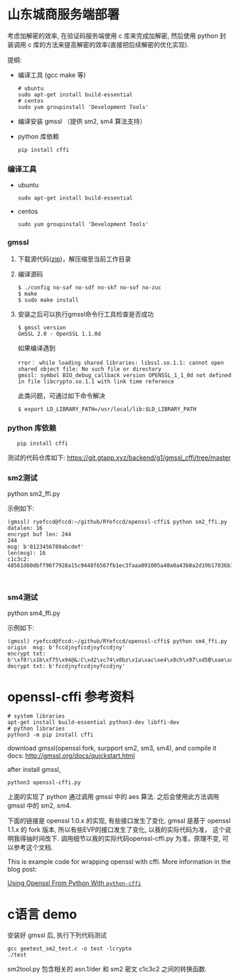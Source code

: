 # 山东城商服务端部署

考虑加解密的效率, 在验证码服务端使用 c 库来完成加解密, 然后使用
python 封装调用 c 库的方法来提高解密的效率(直接把后续解密的优化实现).

提纲:

  - 编译工具 (gcc make 等)
            
        # ubuntu
        sudo apt-get install build-essential
        # centos
        sudo yum groupinstall 'Development Tools'
        
  - 编译安装 gmssl （提供 sm2, sm4 算法支持）
  - python 库依赖

        pip install cffi

### 编译工具
  - ubuntu
    
        sudo apt-get install build-essential
  - centos
    
        sudo yum groupinstall 'Development Tools'

### gmssl


1. 下载源代码([zip])，解压缩至当前工作目录
2. 编译源码

       $ ./config no-saf no-sdf no-skf no-sof no-zuc
       $ make
       $ sudo make install

3. 安装之后可以执行gmssl命令行工具检查是否成功

       $ gmssl version
       GmSSL 2.0 - OpenSSL 1.1.0d
       
    如果编译遇到

       rror： while loading shared libraries: libssl.so.1.1: cannot open shared object file: No such file or directory
       gmssl: symbol BIO_debug_callback version OPENSSL_1_1_0d not defined in file libcrypto.so.1.1 with link time reference

    此类问题，可通过如下命令解决

       $ export LD_LIBRARY_PATH=/usr/local/lib:$LD_LIBRARY_PATH


###  python 库依赖

       pip install cffi



   [zip]: <https://github.com/guanzhi/GmSSL/archive/master.zip>
   

测试的代码仓库如下:
https://git.gtapp.xyz/backend/g1/gmssl_cffi/tree/master

 
###  sm2测试
python sm2_ffi.py 

示例如下:


```shell
(gmssl) ryefccd@fccd:~/github/RYefccd/openssl-cffi$ python sm2_ffi.py 
datalen: 16
encrypt buf len: 244
244
msg: b'0123456789abcdef'
len(msg): 16
c1c3c2:
48561d60dbff96f7928a15c9448f6567fb1ec3faaa091005a40a0a43b8a2d19b17036b1c5a722b58bd33980d38f66d11ffc331e125a0c1ab61d27f2927bbf44af64ebef12fcd3a5f564d11f2c402fa9431ffa8888895127bd2a2467293692deef9c1713c4b138392c31bbeacfd8233b1



```


###  sm4测试
python sm4_ffi.py 

示例如下:

```shell
(gmssl) ryefccd@fccd:~/github/RYefccd/openssl-cffi$ python sm4_ffi.py 
origin  msg: b'fccdjnyfccdjnyfccdjny'
encrypt txt: b'\xf8!\x1b\xf75\x94@&:C\xd2\xc74\x0bz\x1a\xac\xe4\x8ch\x97\xd5B\xae\xd6V\xa11\x98\xb4\x01\x1d'
decrypt txt: b'fccdjnyfccdjnyfccdjny'

```






openssl-cffi 参考资料
========================


    # system libraries
    apt-get install build-essential python3-dev libffi-dev
    # python libraries
    python3 -m pip install cffi


download gmssl(openssl fork, surpport sm2, sm3, sm4), and compile it
docs: http://gmssl.org/docs/quickstart.html

after install gmssl,

    python3 openssl-cffi.py


上面的实现了 python 通过调用 gmssl 中的 aes 算法. 之后会使用此方法调用gmssl 中的 sm2, sm4.



下面的链接是 openssl 1.0.x 的实现, 有些接口发生了变化.
gmssl 是基于 openssl 1.1.x 的 fork 版本, 所以有些EVP的接口发生了变化, 以我的实际代码为准， 这个说明我得抽时间改下.
调用细节以我的实际代码openssl-cffi.py 为准，原理不变, 可以参考这个文档.

This is example code for wrapping openssl with cffi. More information in the blog post:

[Using Openssl From Python With `python-cffi`](https://gist.github.com/vishvananda/980132c0970f8621bb3c)



c语言 demo
====================================

安装好 gmssl 后,  执行下列代码测试

    gcc geetest_sm2_test.c -o test -lcrypto
    ./test


sm2tool.py 包含相关的 asn.1/der 和 sm2 密文 c1c3c2 之间的转换函数.
